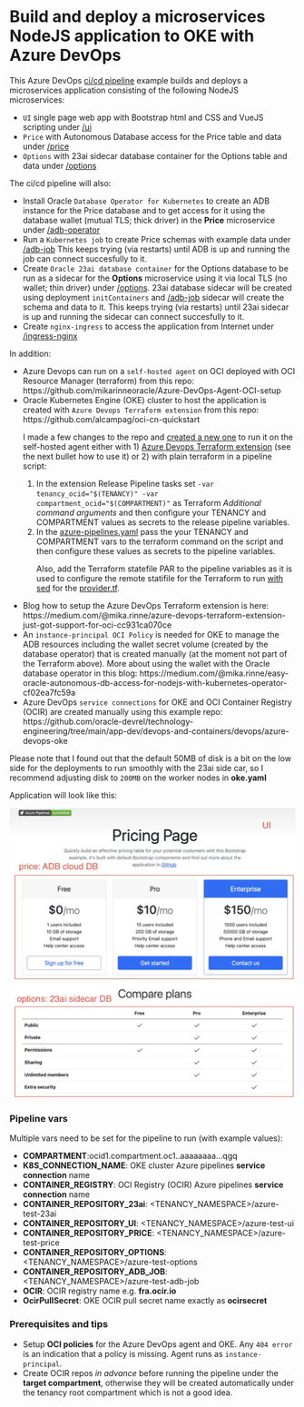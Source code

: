 # Build and deploy a microservices NodeJS application to OKE with Azure DevOps

This Azure DevOps <a href="azure-pipelines.yml">ci/cd pipeline</a> example builds and deploys a microservices application consisting of the following NodeJS microservices:
<ul>
<li><code>UI</code> single page web app with Bootstrap html and CSS and VueJS scripting under <a href="ui"/>/ui</a></li>
<li><code>Price</code> with Autonomous Database access for the Price table and data under <a href="price/"/>/price</a></li>
<li><code>Options</code> with 23ai sidecar database container for the Options table and data under <a href="options/"/>/options</a></li>
</ul>

<p>
The ci/cd pipeline will also:
<ul>
<li>Install Oracle <code>Database Operator for Kubernetes</code> to create an ADB instance for the Price database and to get access for it using the database wallet (mutual TLS; thick driver) in the <b>Price</b> microservice</li> under <a href="adb-operator/"/>/adb-operator</a>
<li>Run a <code>Kubernetes job</code> to create Price schemas with example data under <a href="adb-job/"/>/adb-job</a> This keeps trying (via restarts) until ADB is up and running the job can connect succesfully to it.</li>
<li>Create <code>Oracle 23ai database container</code> for the Options database to be run as a sidecar for the <b>Options</b> microservice using it via local TLS (no wallet; thin driver) under <a href="options/"/>/options</a>. 23ai database sidecar will be created using deployment <code>initContainers</code> and <a href="adb-job/"/>/adb-job</a> sidecar will create the schema and data to it. This keeps trying (via restarts) until 23ai sidecar is up and running the sidecar can connect succesfully to it.</li>
<li>Create <code>nginx-ingress</code> to access the application from Internet under <a href="ingress-nginx/"/>/ingress-nginx</a></li>
</ul>

<p>
In addition:
<ul>
<li>Azure Devops can run on a <code>self-hosted agent</code> on OCI deployed with OCI Resource Manager (terraform) from this repo: https://github.com/mikarinneoracle/Azure-DevOps-Agent-OCI-setup</li>

<li>Oracle Kubernetes Engine (OKE) cluster to host the application is created with <code>Azure Devops Terraform extension</code> from this repo: https://github.com/alcampag/oci-cn-quickstart
<p>
I made a few changes to the repo and <a href="https://github.com/mikarinneoracle/terraform-OKE-azure-devops">created a new one</a> to run it on the self-hosted agent either with 1) <a href="https://marketplace.visualstudio.com/items?itemName=ms-devlabs.custom-terraform-tasks">Azure Devops Terraform extension</a> (see the next bullet how to use it) or 2) with plain terraform in a pipeline script:
<ol type="1">
<li>In the extension Release Pipeline tasks set <code>-var tenancy_ocid="$(TENANCY)" -var compartment_ocid="$(COMPARTMENT)"</code> as Terraform <i>Additional command arguments</i> and then configure your TENANCY and COMPARTMENT values as secrets to the release pipeline variables.
</li>
<li>In the <a href="https://github.com/mikarinneoracle/terraform-OKE-azure-devops/blob/main/azure-pipelines.yml#L24">azure-pipelines.yaml</a> pass the your TENANCY and COMPARTMENT vars to the terraform command on the script and then configure these values as secrets to the pipeline variables.
<p>
Also, add the Terraform statefile PAR to the pipeline variables as it is used to configure the remote statifile for the Terraform to run <a href="https://github.com/mikarinneoracle/terraform-OKE-azure-devops/blob/main/azure-pipelines.yml#L18">with sed</a> for the <a href="https://github.com/mikarinneoracle/terraform-OKE-azure-devops/blob/main/agent-terraform-pipeline/provider.tf#L13">provider.tf</a>.
</li>
</ol>

</li>
<li>Blog how to setup the Azure DevOps Terraform extension is here: https://medium.com/@mika.rinne/azure-devops-terraform-extension-just-got-support-for-oci-cc931ca070ce</li>
<li>An <code>instance-principal OCI Policy</code> is needed for OKE to manage the ADB resources including the wallet secret volume (created by the database operator) that is created manually (at the moment not part of the Terraform above). More about using the wallet with the Oracle database operator in this blog: https://medium.com/@mika.rinne/easy-oracle-autonomous-db-access-for-nodejs-with-kubernetes-operator-cf02ea7fc59a</li>
<li>Azure DevOps <code>service connections</code> for OKE and OCI Container Registry (OCIR) are created manually using this example repo: https://github.com/oracle-devrel/technology-engineering/tree/main/app-dev/devops-and-containers/devops/azure-devops-oke</li>
</ul>
<p>
Please note that I found out that the default 50MB of disk is a bit on the low side for the deployments to run smoothly with the 23ai side car, so I recommend adjusting disk to <code>200MB</code> on the worker nodes in <b>oke.yaml</b>
<p>
Application will look like this:
<p>
<img src="files/ui.jpg" width="600" />

### Pipeline vars

Multiple vars need to be set for the pipeline to run (with example values):

<ul>
<li><b>COMPARTMENT</b>:ocid1.compartment.oc1..aaaaaaaa...qgq</li>
<li><b>K8S_CONNECTION_NAME</b>: OKE cluster Azure pipelines <b>service connection</b> name</li>
<li><b>CONTAINER_REGISTRY</b>: OCI Registry (OCIR) Azure pipelines <b>service connection</b> name</li>
<li><b>CONTAINER_REPOSITORY_23ai</b>: &lt;TENANCY_NAMESPACE&gt;/azure-test-23ai</li>
<li><b>CONTAINER_REPOSITORY_UI</b>: &lt;TENANCY_NAMESPACE&gt;/azure-test-ui</li>
<li><b>CONTAINER_REPOSITORY_PRICE</b>: &lt;TENANCY_NAMESPACE&gt;/azure-test-price</li>
<li><b>CONTAINER_REPOSITORY_OPTIONS</b>: &lt;TENANCY_NAMESPACE&gt;/azure-test-options</li>
<li><b>CONTAINER_REPOSITORY_ADB_JOB</b>: &lt;TENANCY_NAMESPACE&gt;/azure-test-adb-job</li>
<li><b>OCIR</b>: OCIR registry name e.g. <b>fra.ocir.io</b></li>
<li><b>OcirPullSecret</b>: OKE OCIR pull secret name exactly as <b>ocirsecret</b></li>
</ul>

### Prerequisites and tips

<ul>
<li>Setup <b>OCI policies</b> for the Azure DevOps agent and OKE. Any <code>404 error</code> is an indication that a policy is missing. Agent runs as <code>instance-principal</code>.</li>
</li>
<li>Create OCIR repos <i>in advance</i> before running the pipeline under the <b>target compartment</b>, otherwise they will be created automatically under the tenancy root compartment which is not a good idea.</li>
</ul>
